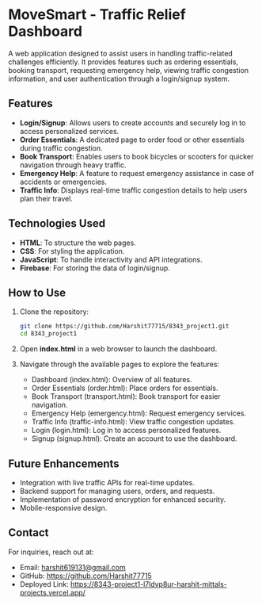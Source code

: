 # MoveSmart - Traffic Relief Dashboard

A web application designed to assist users in handling traffic-related challenges efficiently. It provides features such as ordering essentials, booking transport, requesting emergency help, viewing traffic congestion information, and user authentication through a login/signup system.

## Features

- **Login/Signup**: Allows users to create accounts and securely log in to access personalized services.
- **Order Essentials**: A dedicated page to order food or other essentials during traffic congestion.
- **Book Transport**: Enables users to book bicycles or scooters for quicker navigation through heavy traffic.
- **Emergency Help**: A feature to request emergency assistance in case of accidents or emergencies.
- **Traffic Info**: Displays real-time traffic congestion details to help users plan their travel.

## Technologies Used

- **HTML**: To structure the web pages.
- **CSS**: For styling the application.
- **JavaScript**: To handle interactivity and API integrations.
- **Firebase**: For storing the data of login/signup.

## How to Use

1. Clone the repository:
   ```bash
   git clone https://github.com/Harshit77715/8343_project1.git
   cd 8343_project1
   ```
2. Open **index.html** in a web browser to launch the dashboard.

3. Navigate through the available pages to explore the features:

   - Dashboard (index.html): Overview of all features.
   - Order Essentials (order.html): Place orders for essentials.
   - Book Transport (transport.html): Book transport for easier navigation.
   - Emergency Help (emergency.html): Request emergency services.
   - Traffic Info (traffic-info.html): View traffic congestion updates.
   - Login (login.html): Log in to access personalized features.
   - Signup (signup.html): Create an account to use the dashboard.

## Future Enhancements

- Integration with live traffic APIs for real-time updates.
- Backend support for managing users, orders, and requests.
- Implementation of password encryption for enhanced security.
- Mobile-responsive design.

## Contact

For inquiries, reach out at:

   - Email: harshit619131@gmail.com
   - GitHub: https://github.com/Harshit77715
   - Deployed Link: https://8343-project1-l7ldvp8ur-harshit-mittals-projects.vercel.app/
